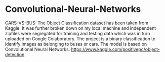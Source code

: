 # Convolutional-Neural-Networks
CARS-VS-BUS:
The Object Classification dataset has been taken from Kaggle. It was further broken down on my local machine and independent zipfiles were segregated for training and testing data which was in turn uploaded on Google Colaboratory. The project is a binary classification to identify images as belonging to buses or cars. The model is based on Convolutional Neural Networks.
https://www.kaggle.com/positivepc/object-detection
